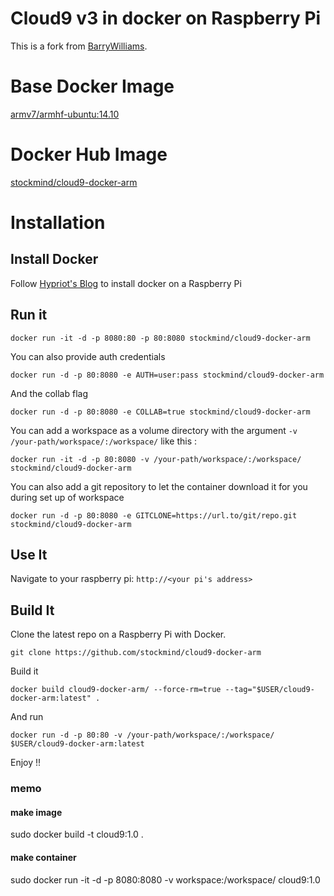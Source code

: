 Cloud9 v3 in docker on Raspberry Pi
=============

This is a fork from [BarryWilliams](https://github.com/BarryWilliams/cloud9-docker-arm).

# Base Docker Image
[armv7/armhf-ubuntu:14.10](https://hub.docker.com/r/armv7/armhf-ubuntu/)

# Docker Hub Image
[stockmind/cloud9-docker-arm](https://hub.docker.com/r/stockmind/cloud9-docker-arm)

# Installation

## Install Docker
Follow [Hypriot's Blog]() to install docker on a Raspberry Pi

## Run it

```
docker run -it -d -p 8080:80 -p 80:8080 stockmind/cloud9-docker-arm
```    
You can also provide auth credentials
```    
docker run -d -p 80:8080 -e AUTH=user:pass stockmind/cloud9-docker-arm
``` 
And the collab flag
```    
docker run -d -p 80:8080 -e COLLAB=true stockmind/cloud9-docker-arm
```

You can add a workspace as a volume directory with the argument `-v /your-path/workspace/:/workspace/` like this :
```
docker run -it -d -p 80:8080 -v /your-path/workspace/:/workspace/ stockmind/cloud9-docker-arm
``` 

You can also add a git repository to let the container download it for you during set up of workspace
```    
docker run -d -p 80:8080 -e GITCLONE=https://url.to/git/repo.git stockmind/cloud9-docker-arm
```

## Use It

Navigate to your raspberry pi: `http://<your pi's address>`

## Build It

Clone the latest repo on a Raspberry Pi with Docker.
```
git clone https://github.com/stockmind/cloud9-docker-arm
```

Build it
```
docker build cloud9-docker-arm/ --force-rm=true --tag="$USER/cloud9-docker-arm:latest" .
```   
And run
```
docker run -d -p 80:80 -v /your-path/workspace/:/workspace/ $USER/cloud9-docker-arm:latest
``` 
Enjoy !!    

### memo
#### make image
sudo docker build -t cloud9:1.0 .
#### make container
sudo docker run -it -d -p 8080:8080 -v workspace:/workspace/  cloud9:1.0

